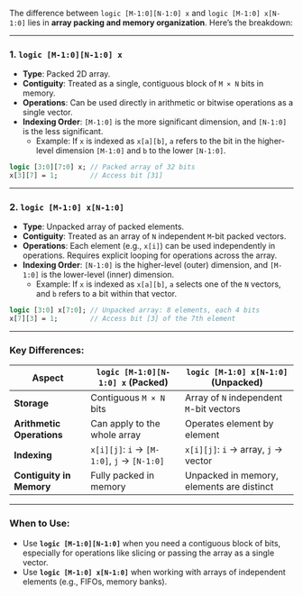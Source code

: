 The difference between `logic [M-1:0][N-1:0] x` and `logic [M-1:0] x[N-1:0]` lies in **array packing and memory organization**. Here’s the breakdown:

---

### 1. **`logic [M-1:0][N-1:0] x`**
   - **Type**: Packed 2D array.
   - **Contiguity**: Treated as a single, contiguous block of `M × N` bits in memory.
   - **Operations**: Can be used directly in arithmetic or bitwise operations as a single vector.
   - **Indexing Order**: `[M-1:0]` is the more significant dimension, and `[N-1:0]` is the less significant.
     - Example: If `x` is indexed as `x[a][b]`, `a` refers to the bit in the higher-level dimension `[M-1:0]` and `b` to the lower `[N-1:0]`.

   ```systemverilog
   logic [3:0][7:0] x; // Packed array of 32 bits
   x[3][7] = 1;        // Access bit [31]
   ```

---

### 2. **`logic [M-1:0] x[N-1:0]`**
   - **Type**: Unpacked array of packed elements.
   - **Contiguity**: Treated as an array of `N` independent `M`-bit packed vectors.
   - **Operations**: Each element (e.g., `x[i]`) can be used independently in operations. Requires explicit looping for operations across the array.
   - **Indexing Order**: `[N-1:0]` is the higher-level (outer) dimension, and `[M-1:0]` is the lower-level (inner) dimension.
     - Example: If `x` is indexed as `x[a][b]`, `a` selects one of the `N` vectors, and `b` refers to a bit within that vector.

   ```systemverilog
   logic [3:0] x[7:0]; // Unpacked array: 8 elements, each 4 bits
   x[7][3] = 1;        // Access bit [3] of the 7th element
   ```

---

### Key Differences:

| **Aspect**             | **`logic [M-1:0][N-1:0] x` (Packed)** | **`logic [M-1:0] x[N-1:0]` (Unpacked)**  |
|-------------------------|---------------------------------------|------------------------------------------|
| **Storage**            | Contiguous `M × N` bits              | Array of `N` independent `M`-bit vectors |
| **Arithmetic Operations** | Can apply to the whole array        | Operates element by element              |
| **Indexing**           | `x[i][j]`: `i` -> `[M-1:0]`, `j` -> `[N-1:0]` | `x[i][j]`: `i` -> array, `j` -> vector   |
| **Contiguity in Memory**| Fully packed in memory               | Unpacked in memory, elements are distinct|

---

### When to Use:
- Use **`logic [M-1:0][N-1:0]`** when you need a contiguous block of bits, especially for operations like slicing or passing the array as a single vector.
- Use **`logic [M-1:0] x[N-1:0]`** when working with arrays of independent elements (e.g., FIFOs, memory banks).
